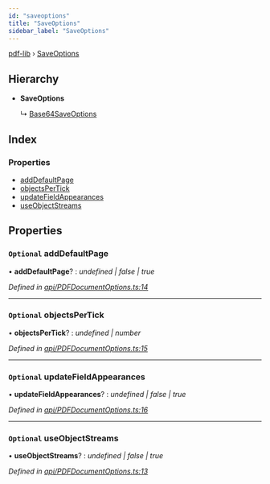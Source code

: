 ```yaml
---
id: "saveoptions"
title: "SaveOptions"
sidebar_label: "SaveOptions"
---
```


[pdf-lib](../index.md) › [SaveOptions](saveoptions.md)

## Hierarchy

* **SaveOptions**

  ↳ [Base64SaveOptions](base64saveoptions.md)

## Index

### Properties

* [addDefaultPage](saveoptions.md#optional-adddefaultpage)
* [objectsPerTick](saveoptions.md#optional-objectspertick)
* [updateFieldAppearances](saveoptions.md#optional-updatefieldappearances)
* [useObjectStreams](saveoptions.md#optional-useobjectstreams)

## Properties

### `Optional` addDefaultPage

• **addDefaultPage**? : *undefined | false | true*

*Defined in [api/PDFDocumentOptions.ts:14](https://github.com/Hopding/pdf-lib/blob/aa457ba/src/api/PDFDocumentOptions.ts#L14)*

___

### `Optional` objectsPerTick

• **objectsPerTick**? : *undefined | number*

*Defined in [api/PDFDocumentOptions.ts:15](https://github.com/Hopding/pdf-lib/blob/aa457ba/src/api/PDFDocumentOptions.ts#L15)*

___

### `Optional` updateFieldAppearances

• **updateFieldAppearances**? : *undefined | false | true*

*Defined in [api/PDFDocumentOptions.ts:16](https://github.com/Hopding/pdf-lib/blob/aa457ba/src/api/PDFDocumentOptions.ts#L16)*

___

### `Optional` useObjectStreams

• **useObjectStreams**? : *undefined | false | true*

*Defined in [api/PDFDocumentOptions.ts:13](https://github.com/Hopding/pdf-lib/blob/aa457ba/src/api/PDFDocumentOptions.ts#L13)*
